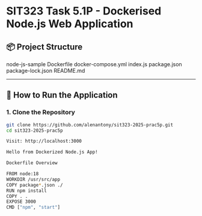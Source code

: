 # SIT323 Task 5.1P - Dockerised Node.js Web Application

## 📦 Project Structure

 node-js-sample
 Dockerfile 
 docker-compose.yml 
 index.js 
 package.json 
 package-lock.json 
 README.md

 
---

## 🚀 How to Run the Application

### 1. Clone the Repository

```bash
git clone https://github.com/alenantony/sit323-2025-prac5p.git
cd sit323-2025-prac5p

Visit: http://localhost:3000

Hello from Dockerized Node.js App!

Dockerfile Overview

FROM node:18
WORKDIR /usr/src/app
COPY package*.json ./
RUN npm install
COPY . .
EXPOSE 3000
CMD ["npm", "start"]

